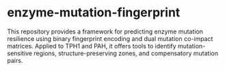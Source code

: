 # enzyme-mutation-fingerprint
This repository provides a framework for predicting enzyme mutation resilience using binary fingerprint encoding and dual mutation co-impact matrices. Applied to TPH1 and PAH, it offers tools to identify mutation-sensitive regions, structure-preserving zones, and compensatory mutation pairs.
